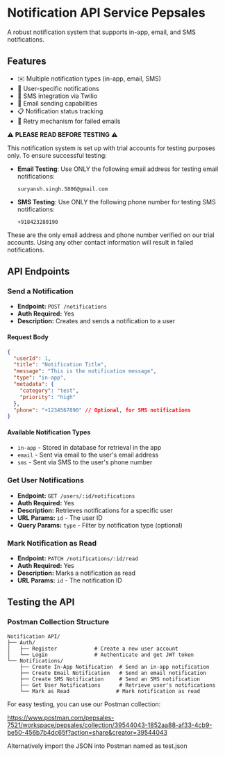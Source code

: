 # Notification API Service Pepsales

A robust notification system that supports in-app, email, and SMS notifications.

## Features

- ✉️ Multiple notification types (in-app, email, SMS)
- 🔔 User-specific notifications
- 📱 SMS integration via Twilio
- 📧 Email sending capabilities
- 📋 Notification status tracking
- 🔄 Retry mechanism for failed emails

⚠️ **PLEASE READ BEFORE TESTING** ⚠️

This notification system is set up with trial accounts for testing purposes only. To ensure successful testing:

- **Email Testing**: Use ONLY the following email address for testing email notifications:
  ```
  suryansh.singh.5806@gmail.com
  ```

- **SMS Testing**: Use ONLY the following phone number for testing SMS notifications:
  ```
  +918423280190
  ```

These are the only email address and phone number verified on our trial accounts. Using any other contact information will result in failed notifications.


## API Endpoints

### Send a Notification
- **Endpoint:** `POST /notifications`
- **Auth Required:** Yes
- **Description:** Creates and sends a notification to a user

#### Request Body
```json
{
  "userId": 1,
  "title": "Notification Title",
  "message": "This is the notification message",
  "type": "in-app",
  "metadata": {
    "category": "test",
    "priority": "high"
  },
  "phone": "+1234567890" // Optional, for SMS notifications
}
```

#### Available Notification Types
- `in-app` - Stored in database for retrieval in the app
- `email` - Sent via email to the user's email address
- `sms` - Sent via SMS to the user's phone number

### Get User Notifications
- **Endpoint:** `GET /users/:id/notifications`
- **Auth Required:** Yes
- **Description:** Retrieves notifications for a specific user
- **URL Params:** `id` - The user ID
- **Query Params:** `type` - Filter by notification type (optional)

### Mark Notification as Read
- **Endpoint:** `PATCH /notifications/:id/read`
- **Auth Required:** Yes
- **Description:** Marks a notification as read
- **URL Params:** `id` - The notification ID



## Testing the API

### Postman Collection Structure

```
Notification API/
├── Auth/
│   ├── Register            # Create a new user account
│   └── Login               # Authenticate and get JWT token
└── Notifications/
    ├── Create In-App Notification  # Send an in-app notification
    ├── Create Email Notification   # Send an email notification  
    ├── Create SMS Notification     # Send an SMS notification
    ├── Get User Notifications      # Retrieve user's notifications
    └── Mark as Read               # Mark notification as read
```

For easy testing, you can use our Postman collection:

https://www.postman.com/pepsales-7521/workspace/pepsales/collection/39544043-1852aa88-af33-4cb9-be50-456b7b4dc65f?action=share&creator=39544043

Alternatively import the  JSON into Postman named as test.json


